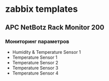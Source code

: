 # zabbix templates

## APC NetBotz Rack Monitor 200

### Мониторинг параметров
+ Humidity & Temperature Sensor 1
+ Temperature Sensor 1 
+ Temperature Sensor 2 
+ Temperature Sensor 3 
+ Temperature Sensor 4 



